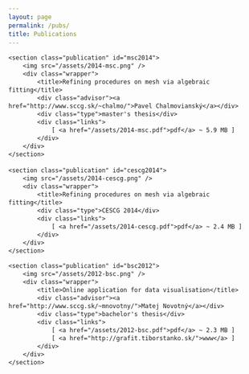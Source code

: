 ```yaml
---
layout: page
permalink: /pubs/
title: Publications
---
```


<section class="publications" id="y2014">
    <title class="year">2014</title>

    <section class="publication" id="msc2014">
        <img src="/assets/2014-msc.png" />
        <div class="wrapper">
            <title>Refining procedures on mesh via algebraic fitting</title>
            <div class="advisor"><a href="http://www.sccg.sk/~chalmo/">Pavel Chalmovianský</a></div>
            <div class="type">master's thesis</div>
            <div class="links">
                [ <a href="/assets/2014-msc.pdf">pdf</a> ~ 5.9 MB ]
            </div>
        </div>
    </section>

    <section class="publication" id="cescg2014">
        <img src="/assets/2014-cescg.png" />
        <div class="wrapper">
            <title>Refining procedures on mesh via algebraic fitting</title>
            <div class="type">CESCG 2014</div>
            <div class="links">
                [ <a href="/assets/2014-cescg.pdf">pdf</a> ~ 2.4 MB ]
            </div>
        </div>
    </section>
</section>

<section class="publications" id="y2012">
    <title class="year">2012</title>

    <section class="publication" id="bsc2012">
        <img src="/assets/2012-bsc.png" />
        <div class="wrapper">
            <title>Online application for data visualisation</title>
            <div class="advisor"><a href="http://www.sccg.sk/~mnovotny/">Matej Novotný</a></div>
            <div class="type">bachelor's thesis</div>
            <div class="links">
                [ <a href="/assets/2012-bsc.pdf">pdf</a> ~ 2.3 MB ]
                [ <a href="http://grafit.tiborstanko.sk/">www</a> ]
            </div>
        </div>
    </section>
</section>
